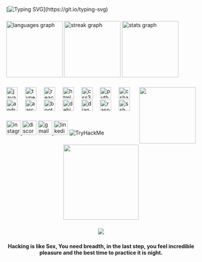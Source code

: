 [![Typing SVG](https://readme-typing-svg.demolab.com?font=Fira+Code&pause=1000&color=00D72A&multiline=true&random=false&width=458&height=59&lines=Hi+%F0%9F%91%8B!+My+name+is+Shivam.;+I'm+a+Cybersec+Enthusiast+%2C+from+India.)](https://git.io/typing-svg)

###

<div align="left">
  <img src="https://github-readme-stats.vercel.app/api/top-langs?username=harshbuttru3&locale=en&hide_title=false&layout=compact&card_width=320&langs_count=5&theme=dracula&hide_border=false" height="150" alt="languages graph"  />
  <img src="https://streak-stats.demolab.com?user=harshbuttru3&locale=en&mode=daily&theme=dracula&hide_border=false&border_radius=5" height="150" alt="streak graph"  />
  <img src="https://github-readme-stats.vercel.app/api?username=harshbuttru3&hide_title=false&hide_rank=false&show_icons=true&include_all_commits=true&count_private=true&disable_animations=false&theme=dracula&locale=en&hide_border=false" height="150" alt="stats graph"  />
</div>

###

<img align="right" height="150" src="https://media.giphy.com/media/v1.Y2lkPTc5MGI3NjExMjV2aTNsNTl6bjV2M29qbDRkaDZybHYxbzN4NGN0dHZ3OGVjb2lrNSZlcD12MV9pbnRlcm5hbF9naWZfYnlfaWQmY3Q9Zw/YQitE4YNQNahy/giphy-downsized-large.gif"  />

###

<div align="left">
  <img src="https://cdn.jsdelivr.net/gh/devicons/devicon/icons/javascript/javascript-original.svg" height="30" alt="javascript logo"  />
  <img width="12" />
  <img src="https://cdn.jsdelivr.net/gh/devicons/devicon/icons/typescript/typescript-original.svg" height="30" alt="typescript logo"  />
  <img width="12" />
  <img src="https://cdn.jsdelivr.net/gh/devicons/devicon/icons/react/react-original.svg" height="30" alt="react logo"  />
  <img width="12" />
  <img src="https://cdn.jsdelivr.net/gh/devicons/devicon/icons/html5/html5-original.svg" height="30" alt="html5 logo"  />
  <img width="12" />
  <img src="https://cdn.jsdelivr.net/gh/devicons/devicon/icons/css3/css3-original.svg" height="30" alt="css3 logo"  />
  <img width="12" />
  <img src="https://cdn.jsdelivr.net/gh/devicons/devicon/icons/python/python-original.svg" height="30" alt="python logo"  />
  <img width="12" />
  <img src="https://cdn.jsdelivr.net/gh/devicons/devicon/icons/csharp/csharp-original.svg" height="30" alt="csharp logo"  />
  <img width="12" />
  <img src="https://cdn.jsdelivr.net/gh/devicons/devicon/icons/android/android-original.svg" height="30" alt="android logo"  />
  <img width="12" />
  <img src="https://cdn.jsdelivr.net/gh/devicons/devicon/icons/aarch64/aarch64-original.svg" height="30" alt="aarch64 logo"  />
  <img width="12" />
  <img src="https://cdn.jsdelivr.net/gh/devicons/devicon/icons/bootstrap/bootstrap-original.svg" height="30" alt="bootstrap logo"  />
  <img width="12" />
  <img src="https://cdn.jsdelivr.net/gh/devicons/devicon/icons/debian/debian-original.svg" height="30" alt="debian logo"  />
  <img width="12" />
  <img src="https://cdn.jsdelivr.net/gh/devicons/devicon/icons/django/django-plain.svg" height="30" alt="django logo"  />
  <img width="12" />
  <img src="https://cdn.jsdelivr.net/gh/devicons/devicon/icons/raspberrypi/raspberrypi-original.svg" height="30" alt="raspberrypi logo"  />
  <img width="12" />
  <img src="https://cdn.jsdelivr.net/gh/devicons/devicon/icons/ssh/ssh-original.svg" height="30" alt="ssh logo"  />
</div>

###

<div align="left">
  <a href="https://instagram.com/127.0.0.1_7777" target="_blank">
    <img src="https://img.shields.io/static/v1?message=Instagram&logo=instagram&label=127.0.0.1_7777&color=E4405F&logoColor=white&labelColor=&style=flat" height="38" alt="instagram logo"  />
  </a>
  <img src="https://img.shields.io/static/v1?message=Discord&logo=discord&label=&color=7289DA&logoColor=white&labelColor=&style=flat" height="38" alt="discord logo"  />
  <a href="noobdeveloperlvl0@gmail.com" target="_blank">
    <img src="https://img.shields.io/static/v1?message=Gmail&logo=gmail&label=noob-developer&color=D14836&logoColor=white&labelColor=&style=flat" height="38" alt="gmail logo"  />
  </a>
  <img src="https://img.shields.io/static/v1?message=LinkedIn&logo=linkedin&label=&color=0077B5&logoColor=white&labelColor=&style=flat" height="38" alt="linkedin logo"  />
  <img src="https://tryhackme-badges.s3.amazonaws.com/127.0.0.1p7777.png" alt="TryHackMe">
</div>

###



###

<div align="center">
  <img height="200" src="https://media1.tenor.com/m/VU44AstcIuUAAAAC/mr-robot-hunter.gif"  />
</div>

###

<div align="center">
  <img src="https://visitor-badge.laobi.icu/badge?page_id=harshbuttru3.harshbuttru3&"  />
</div>

###

<h4 align="center">Hacking is like Sex, You need breadth, in the last step, you feel incredible pleasure and the best time to practice it is night.</h4>

###
